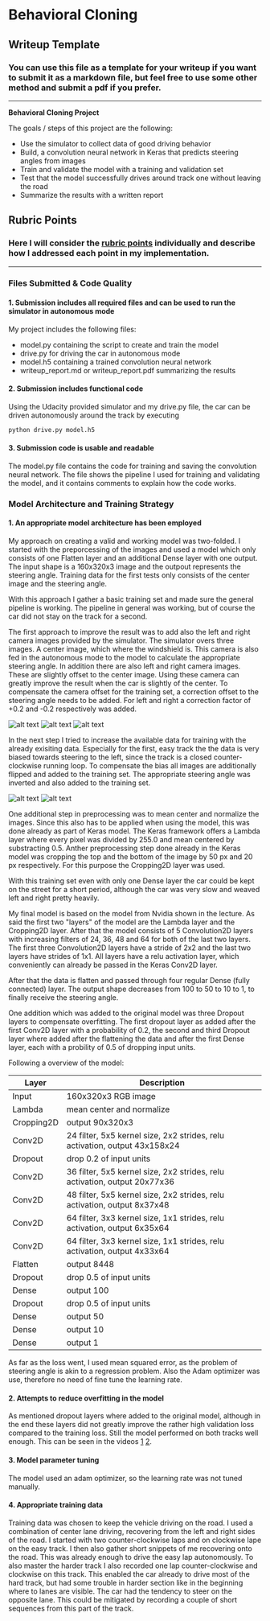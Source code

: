 # **Behavioral Cloning** 

## Writeup Template

### You can use this file as a template for your writeup if you want to submit it as a markdown file, but feel free to use some other method and submit a pdf if you prefer.

---

**Behavioral Cloning Project**

The goals / steps of this project are the following:
* Use the simulator to collect data of good driving behavior
* Build, a convolution neural network in Keras that predicts steering angles from images
* Train and validate the model with a training and validation set
* Test that the model successfully drives around track one without leaving the road
* Summarize the results with a written report


[//]: # (Image References)

[image1]: ./examples/placeholder.png "Model Visualization"
[image2]: ./examples/placeholder.png "Grayscaling"
[image3]: ./examples/placeholder_small.png "Recovery Image"
[image4]: ./examples/placeholder_small.png "Recovery Image"
[image5]: ./examples/placeholder_small.png "Recovery Image"
[image6]: ./examples/placeholder_small.png "Normal Image"
[image7]: ./examples/placeholder_small.png "Flipped Image"

[image8]: ./examples/center.jpg "Normal Image"
[image9]: ./examples/left.jpg "Left Image"
[image10]: ./examples/right.jpg "Right Image"
[image11]: ./examples/recover.jpg "Recover Image"
[image12]: ./examples/regular.jpg "Regular Image"
[image13]: ./examples/flipped.jpg "Flipped Image"



## Rubric Points
### Here I will consider the [rubric points](https://review.udacity.com/#!/rubrics/432/view) individually and describe how I addressed each point in my implementation.  

---
### Files Submitted & Code Quality

#### 1. Submission includes all required files and can be used to run the simulator in autonomous mode

My project includes the following files:
* model.py containing the script to create and train the model
* drive.py for driving the car in autonomous mode
* model.h5 containing a trained convolution neural network 
* writeup_report.md or writeup_report.pdf summarizing the results

#### 2. Submission includes functional code
Using the Udacity provided simulator and my drive.py file, the car can be driven autonomously around the track by executing 
```sh
python drive.py model.h5
```

#### 3. Submission code is usable and readable

The model.py file contains the code for training and saving the convolution neural network. The file shows the pipeline I used for training and validating the model, and it contains comments to explain how the code works.

### Model Architecture and Training Strategy

#### 1. An appropriate model architecture has been employed

My approach on creating a valid and working model was two-folded. I started with the preporcessing of the images and used a model which only consists of one Flatten layer and an additional Dense layer with one output. The input shape is a 160x320x3 image and the outpout represents the steering angle. Training data for the first tests only consists of the center image and the steering angle.

With this approach I gather a basic training set and made sure the general pipeline is working. The pipeline in general was working, but of course the car did not stay on the track for a second.

The first approach to improve the result was to add also the left and right camera images provided by the simulator. The simulator overs three images. A center image, which where the windshield is. This camera is also fed in the autonomous mode to the model to calculate the appropriate steering angle. In addition there are also left and right camera images. These are slightly offset to the center image. Using these camera can greatly improve the result when the car is slightly of the center. To compensate the camera offset for the training set, a correction offset to the steering angle needs to be added. For left and right a correction factor of +0.2 and -0.2 respectively was added.

![alt text][image8]
![alt text][image9]
![alt text][image10]

In the next step I tried to increase the available data for training with the already exisiting data. Especially for the first, easy track the the data is very biased towards steering to the left, since the track is a closed counter-clockwise running loop. To compensate the bias all images are additionally flipped and added to the training set. The appropriate steering angle was inverted and also added to the training set.

![alt text][image12]
![alt text][image13]

One additional step in preprocessing was to mean center and normalize the images. Since this also has to be applied when using the model, this was done already as part of Keras model. The Keras framework offers a Lambda layer where every pixel was divided by 255.0 and mean centered by substracting 0.5. Anther preprocessing step done already in the Keras model was cropping the top and the bottom of the image by 50 px and 20 px respectively. For this purpose the Cropping2D layer was used.

With this training set even with only one Dense layer the car could be kept on the street for a short period, although the car was very slow and weaved left and right pretty heavily.

My final model is based on the model from Nvidia shown in the lecture. As said the first two "layers" of the model are the Lambda layer and the Cropping2D layer. After that the model consists of 5 Convolution2D layers with increasing filters of 24, 36, 48 and 64 for both of the last two layers. The first three Convolution2D layers have a stride of 2x2 and the last two layers have strides of 1x1. All layers have a relu activation layer, which conveniently can already be passed in the Keras Conv2D layer.

After that the data is flatten and passed through four regular Dense (fully connected) layer. The output shape decreases from 100 to 50 to 10 to 1, to finally receive the steering angle.

One addition which was added to the original model was three Dropout layers to compensate overfitting. The first dropout layer as added after the first Conv2D layer with a probability of 0.2, the second and third Dropout layer where added after the flattening the data and after the first Dense layer, each with a probility of 0.5 of dropping input units.

Following a overview of the model:

| Layer  		| Description  				|
|---|---|
|Input			| 160x320x3 RGB image 		|
|Lambda			| mean center and normalize |
|Cropping2D		| output 90x320x3 			|
|Conv2D			| 24 filter, 5x5 kernel size,  2x2 strides, relu activation, output 43x158x24	|
|Dropout		| drop 0.2 of input units	|
|Conv2D			| 36 filter, 5x5 kernel size,  2x2 strides, relu activation, output 20x77x36	|
|Conv2D			| 48 filter, 5x5 kernel size,  2x2 strides, relu activation, output 8x37x48		|
|Conv2D			| 64 filter, 3x3 kernel size,  1x1 strides, relu activation, output 6x35x64		|
|Conv2D			| 64 filter, 3x3 kernel size,  1x1 strides, relu activation, output 4x33x64		|
|Flatten 		| output 8448 |
|Dropout		| drop 0.5 of input units |
|Dense			| output 100 |
|Dropout		| drop 0.5 of input units |
|Dense			| output 50 |
|Dense			| output 10 |
|Dense			| output 1 	|

As far as the loss went, I used mean squared error, as the problem of steering angle is akin to a regression problem. Also the Adam optimizer was use, therefore no need of fine tune the learning rate.

#### 2. Attempts to reduce overfitting in the model

As mentioned dropout layers where added to the original model, although in the end these layers did not greatly improve the rather high validation loss compared to the training loss. Still the model performed on both tracks well enough. This can be seen in the videos [1](easy.mp4) [2](hard.mp4). 

#### 3. Model parameter tuning

The model used an adam optimizer, so the learning rate was not tuned manually.

#### 4. Appropriate training data

Training data was chosen to keep the vehicle driving on the road. I used a combination of center lane driving, recovering from the left and right sides of the road. I started with two counter-clockwise laps and on clockwise lape on the easy track. I then also gather short snippets of me recovering onto the road. This was already enough to drive the easy lap autonomously. To also master the harder track I also recorded one lap counter-clockwise and clockwise on this track. This enabled the car already to drive most of the hard track, but had some trouble in harder section like in the beginning where to lanes are visible. The car had the tendency to steer on the opposite lane. This could be mitigated by recording a couple of short sequences from this part of the track. 

